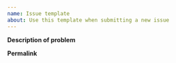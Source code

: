 ```yaml
---
name: Issue template
about: Use this template when submitting a new issue
---
```


**Description of problem**



**Permalink**


